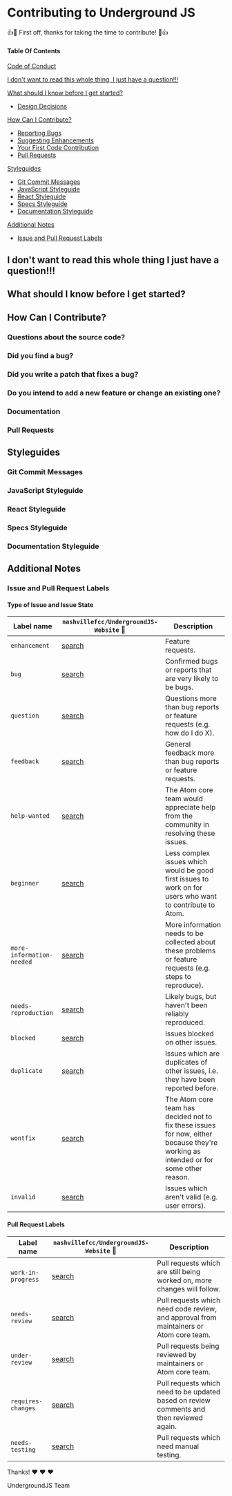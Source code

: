 # Contributing to Underground JS

:+1::tada: First off, thanks for taking the time to contribute! :tada::+1:

#### Table Of Contents

[Code of Conduct](CODE_OF_CONDUCT.md)

[I don't want to read this whole thing, I just have a question!!!](#i-dont-want-to-read-this-whole-thing-i-just-have-a-question)

[What should I know before I get started?](#what-should-i-know-before-i-get-started)
  * [Design Decisions](#design-decisions)

[How Can I Contribute?](#how-can-i-contribute)
  * [Reporting Bugs](#reporting-bugs)
  * [Suggesting Enhancements](#suggesting-enhancements)
  * [Your First Code Contribution](#your-first-code-contribution)
  * [Pull Requests](#pull-requests)

[Styleguides](#styleguides)
  * [Git Commit Messages](#git-commit-messages)
  * [JavaScript Styleguide](#javascript-styleguide)
  * [React Styleguide](#react-styleguide)  
  * [Specs Styleguide](#specs-styleguide)
  * [Documentation Styleguide](#documentation-styleguide)

[Additional Notes](#additional-notes)
  * [Issue and Pull Request Labels](#issue-and-pull-request-labels)

## I don't want to read this whole thing I just have a question!!!

## What should I know before I get started?

## How Can I Contribute?

### Questions about the source code?

### Did you find a bug?

### Did you write a patch that fixes a bug?

### Do you intend to add a new feature or change an existing one?

### Documentation

### Pull Requests

## Styleguides

### Git Commit Messages

### JavaScript Styleguide

### React Styleguide 

### Specs Styleguide

### Documentation Styleguide

## Additional Notes

### Issue and Pull Request Labels

#### Type of Issue and Issue State

| Label name                | `nashvillefcc/UndergroundJS-Website` :mag_right:                                                    | Description                                                                                                                          |
| ------------------------- | --------------------------------------------------------------------------------------------------- | ------------------------------------------------------------------------------------------------------------------------------------ |
| `enhancement`             | [search](https://github.com/search?q=is%3Aopen+is%3Apr+repo%3Anashvillefcc%2FUndergroundJS-Website) | Feature requests.                                                                                                                    |
| `bug`                     | [search](https://github.com/search?q=is%3Aopen+is%3Apr+repo%3Anashvillefcc%2FUndergroundJS-Website) | Confirmed bugs or reports that are very likely to be bugs.                                                                           |
| `question`                | [search](https://github.com/search?q=is%3Aopen+is%3Apr+repo%3Anashvillefcc%2FUndergroundJS-Website) | Questions more than bug reports or feature requests (e.g. how do I do X).                                                            |
| `feedback`                | [search](https://github.com/search?q=is%3Aopen+is%3Apr+repo%3Anashvillefcc%2FUndergroundJS-Website) | General feedback more than bug reports or feature requests.                                                                          |
| `help-wanted`             | [search](https://github.com/search?q=is%3Aopen+is%3Apr+repo%3Anashvillefcc%2FUndergroundJS-Website) | The Atom core team would appreciate help from the community in resolving these issues.                                               |
| `beginner`                | [search](https://github.com/search?q=is%3Aopen+is%3Apr+repo%3Anashvillefcc%2FUndergroundJS-Website) | Less complex issues which would be good first issues to work on for users who want to contribute to Atom.                            |
| `more-information-needed` | [search](https://github.com/search?q=is%3Aopen+is%3Apr+repo%3Anashvillefcc%2FUndergroundJS-Website) | More information needs to be collected about these problems or feature requests (e.g. steps to reproduce).                           |
| `needs-reproduction`      | [search](https://github.com/search?q=is%3Aopen+is%3Apr+repo%3Anashvillefcc%2FUndergroundJS-Website) | Likely bugs, but haven't been reliably reproduced.                                                                                   |
| `blocked`                 | [search](https://github.com/search?q=is%3Aopen+is%3Apr+repo%3Anashvillefcc%2FUndergroundJS-Website) | Issues blocked on other issues.                                                                                                      |
| `duplicate`               | [search](https://github.com/search?q=is%3Aopen+is%3Apr+repo%3Anashvillefcc%2FUndergroundJS-Website) | Issues which are duplicates of other issues, i.e. they have been reported before.                                                    |
| `wontfix`                 | [search](https://github.com/search?q=is%3Aopen+is%3Apr+repo%3Anashvillefcc%2FUndergroundJS-Website) | The Atom core team has decided not to fix these issues for now, either because they're working as intended or for some other reason. |
| `invalid`                 | [search](https://github.com/search?q=is%3Aopen+is%3Apr+repo%3Anashvillefcc%2FUndergroundJS-Website) | Issues which aren't valid (e.g. user errors).                                                                                        |


#### Pull Request Labels

| Label name         | `nashvillefcc/UndergroundJS-Website` :mag_right:                                                    | Description                                                                              |
| ------------------ | --------------------------------------------------------------------------------------------------- | ---------------------------------------------------------------------------------------- |
| `work-in-progress` | [search](https://github.com/search?q=is%3Aopen+is%3Apr+repo%3Anashvillefcc%2FUndergroundJS-Website) | Pull requests which are still being worked on, more changes will follow.                 |
| `needs-review`     | [search](https://github.com/search?q=is%3Aopen+is%3Apr+repo%3Anashvillefcc%2FUndergroundJS-Website) | Pull requests which need code review, and approval from maintainers or Atom core team.   |
| `under-review`     | [search](https://github.com/search?q=is%3Aopen+is%3Apr+repo%3Anashvillefcc%2FUndergroundJS-Website) | Pull requests being reviewed by maintainers or Atom core team.                           |
| `requires-changes` | [search](https://github.com/search?q=is%3Aopen+is%3Apr+repo%3Anashvillefcc%2FUndergroundJS-Website) | Pull requests which need to be updated based on review comments and then reviewed again. |
| `needs-testing`    | [search](https://github.com/search?q=is%3Aopen+is%3Apr+repo%3Anashvillefcc%2FUndergroundJS-Website) | Pull requests which need manual testing.                                                 |

Thanks! :heart: :heart: :heart:

UndergroundJS Team